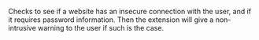 Checks to see if a website has an insecure connection with the user, and if it requires password information. Then the extension will give a non-intrusive warning to the user if such is the case.
